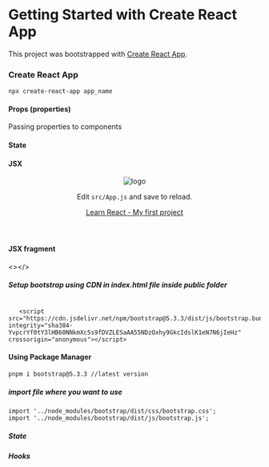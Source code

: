 # Getting Started with Create React App

This project was bootstrapped with [Create React App](https://github.com/facebook/create-react-app).

###  Create React App

```
npx create-react-app app_name

```

#### Props (properties)
Passing properties to components
#### State

#### JSX

<div className="App">
      <header className="App-header">
        <img src={logo} className="App-logo" alt="logo" />
        <p>
          Edit <code>src/App.js</code> and save to reload.
        </p>
        <a
          className="App-link"
          href="https://reactjs.org"
          target="_blank"
          rel="noopener noreferrer"
        >
          Learn React - My first project
        </a>
      </header>
    </div>

#### JSX fragment

<></>

##### Setup bootstrap using CDN in  index.html file inside public folder

```<link href="https://cdn.jsdelivr.net/npm/bootstrap@5.3.3/dist/css/bootstrap.min.css" rel="stylesheet" integrity="sha384-QWTKZyjpPEjISv5WaRU9OFeRpok6YctnYmDr5pNlyT2bRjXh0JMhjY6hW+ALEwIH" crossorigin="anonymous">
```
 
 ```
    <script src="https://cdn.jsdelivr.net/npm/bootstrap@5.3.3/dist/js/bootstrap.bundle.min.js" integrity="sha384-YvpcrYf0tY3lHB60NNkmXc5s9fDVZLESaAA55NDzOxhy9GkcIdslK1eN7N6jIeHz" crossorigin="anonymous"></script>
```

#### Using Package Manager

```
pnpm i bootstrap@5.3.3 //latest version
```

##### import file where you want to use
```
import '../node_modules/bootstrap/dist/css/bootstrap.css';
import '../node_modules/bootstrap/dist/js/bootstrap.js';
```

##### State

##### Hooks